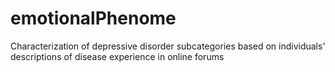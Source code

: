 # emotionalPhenome
Characterization of  depressive disorder subcategories based on individuals' descriptions of disease experience in online forums
